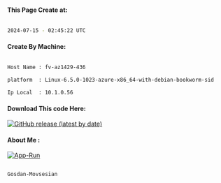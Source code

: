 
   
#### This Page Create at:

```bash

2024-07-15 - 02:45:22 UTC

```

#### Create By Machine:

```bash

Host Name : fv-az1429-436

platform  : Linux-6.5.0-1023-azure-x86_64-with-debian-bookworm-sid

Ip Local  : 10.1.0.56

```
#### Download This code Here:

[![GitHub release (latest by date)](https://img.shields.io/github/v/release/Gosdan-Movsesian/Gosdan?style=for-the-badge&label=Download)](https://github.com/Gosdan-Movsesian/Gosdan/releases) 

</p> 

#### About Me :

[![App-Run](https://github.com/Gosdan-Movsesian/Gosdan/actions/workflows/App-Run.yml/badge.svg)](https://github.com/Gosdan-Movsesian/Gosdan/actions/workflows/App-Run.yml)

```bash

Gosdan-Movsesian

```


